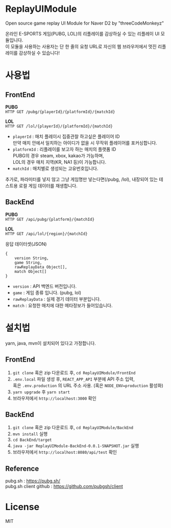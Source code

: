 # ReplayUIModule
Open source game replay UI Module for Naver D2 by "threeCodeMonkeyz"

온라인 E-SPORTS 게임(PUBG, LOL)의 리플레이를 감상하실 수 있는 리플레이 UI 모듈입니다.<br />
이 모듈을 사용하는 사용자는 단 한 줄의 요청 URL로 자신의 웹 브라우저에서 멋진 리플레이를 감상하실 수 있습니다!

# 사용법
## FrontEnd
**PUBG**<br />
`HTTP GET /pubg/{playerId}/{platformId}/{matchId}`

**LOL**<br />
`HTTP GET /lol/{playerId}/{platformId}/{matchId}`

 - `playerId` : 매치 플레이시 집중관찰 하고싶은 플레이어 ID<br />
 만약 매치 안에서 일치하는 아이디가 없을 시 무작위 플레이어를 포커싱합니다.
 - `platformId` : 리플레이를 보고자 하는 매치의 플랫폼 ID<br />
	   PUBG의 경우 steam, xbox, kakao가 가능하며,<br />
	   LOL의 경우 매치 지역(KR, NA1 등)이 가능합니다.
 - `matchId` : 매치별로 생성되는 고유번호입니다.
 
추가로, 파라미터를 넣지 않고 그냥 게임명만 넣는다면(/pubg, /lol), 내장되어 있는 테스트용 로컬 게임 데이터를 재생합니다.

## BackEnd
**PUBG**<br />
`HTTP GET /api/pubg/{platform}/{matchId}`

**LOL**<br />
`HTTP GET /api/lol/{region}/{matchId}`

응답 데이터셋(JSON)
```
{
    version String,
    game String,
    rawReplayData Object[],
    match Object[]
}
```

- `version` : API 백엔드 버전입니다.
- `game` : 게임 종류 입니다. (pubg, lol)
- `rawReplayData` : 실제 경기 데이터 부분입니다. 
- `match` : 요청한 매치에 대한 메타정보가 들어있습니다.

# 설치법
yarn, java, mvn이 설치되어 있다고 가정합니다.

## FrontEnd
1. `git clone` 혹은 zip 다운로드 후, `cd ReplayUIModule/FrontEnd`
2. `.env.local` 파일 생성 후, `REACT_APP_API` 부분에 API 주소 입력, <br />
혹은 `.env.production` 의 URL 주소 사용. (혹은 `NODE_ENV=production` 활성화)
3. `yarn upgrade` 후 `yarn start`
4. 브라우저에서 `http://localhost:3000` 확인

## BackEnd
1. `git clone` 혹은 zip 다운로드 후, `cd ReplayUIModule/BackEnd`
2. `mvn install` 실행
3. `cd BackEnd/target`
4. `java -jar ReplayUIModule-BackEnd-0.0.1-SNAPSHOT.jar` 실행
5. 브라우저에서 `http://localhost:8080/api/test` 확인

## Reference
pubg.sh : <https://pubg.sh/> <br/>
pubg.sh client github : <https://github.com/pubgsh/client>

# License
MIT

